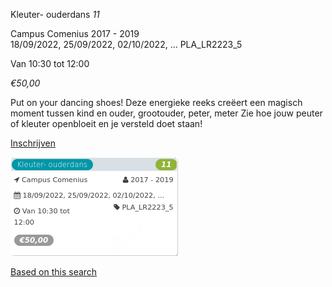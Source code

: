 Kleuter- ouderdans *11*

Campus Comenius 2017 - 2019  
18/09/2022, 25/09/2022, 02/10/2022, ... PLA\_LR2223\_5  

Van 10:30 tot 12:00

*€50,00*

  

  

Put on your dancing shoes! Deze energieke reeks creëert een magisch moment tussen kind en ouder, grootouder, peter, meter Zie hoe jouw peuter of kleuter openbloeit en je versteld doet staan!

[Inschrijven](https://tickets.vgc.be/activity/subscribe/PLA_LR2223_5)

![](76722.png)

[Based on this search](https://tickets.vgc.be/activity/index?&vrijeplaatsen=1&Age%5B%5D=4%2C6&entity=286)